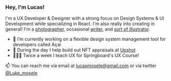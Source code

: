 ### Hey, I'm Lucas!

I'm a UX Developer & Designer with a strong focus on Design Systems & UI Development while specializing in React. I'm also really into creating in general! I'm a [photographer](https://www.instagram.com/luke_mosele_photo/), occasional [writer](https://medium.com/@l_mosele), and [sort of illustrator](https://www.behance.net/lmosele).

- 🔭 I’m currently working on a flexible design system management tool for developers called Açai
- 🔧 During the day I help build out NFT appraisals at [Upshot](https://upshot.io/)
- 👨🏼‍🏫 Twice a week I teach UX for Springboard's UX Course!

📫 You can reach me via email at lucasmosele@gmail.com or via twitter [@Luke_mosele](https://twitter.com/Luke_mosele)
